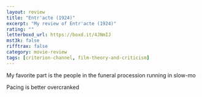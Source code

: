 ```yaml
---
layout: review
title: "Entr'acte (1924)"
excerpt: "My review of Entr'acte (1924)"
rating: ""
letterboxd_url: https://boxd.it/4JNmIJ
mst3k: false
rifftrax: false
category: movie-review
tags: [criterion-channel, film-theory-and-criticism]
---
```


My favorite part is the people in the funeral procession running in slow-mo

Pacing is better overcranked
